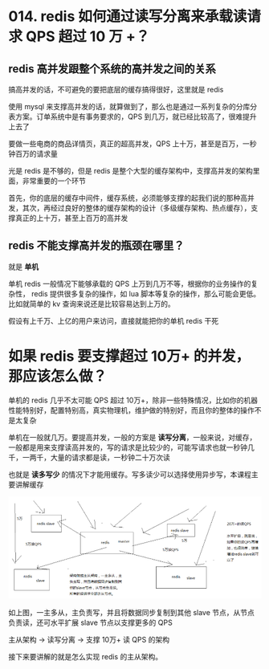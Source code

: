 # 014. redis 如何通过读写分离来承载读请求 QPS 超过 10 万 +？


## redis 高并发跟整个系统的高并发之间的关系
搞高并发的话，不可避免的要把底层的缓存搞得很好，这里就是 redis

使用 mysql 来支撑高并发的话，就算做到了，那么也是通过一系列复杂的分库分表方案。订单系统中是有事务要求的，QPS 到几万，就已经比较高了，很难提升上去了

要做一些电商的商品详情页，真正的超高并发，QPS 上十万，甚至是百万，一秒钟百万的请求量

光是 redis 是不够的，但是 redis 是整个大型的缓存架构中，支撑高并发的架构里面，非常重要的一个环节

首先，你的底层的缓存中间件，缓存系统，必须能够支撑的起我们说的那种高并发，其次，再经过良好的整体的缓存架构的设计（多级缓存架构、热点缓存），支撑真正的上十万，甚至上百万的高并发

## redis 不能支撑高并发的瓶颈在哪里？

就是 **单机**

单机 redis 一般情况下能够承载的 QPS 上万到几万不等，根据你的业务操作的复杂性，
redis 提供很多复杂的操作，如 lua 脚本等复杂的操作，那么可能会更低。
比如就简单的 kv 查询来说还是比较容易达到上万的。

假设有上千万、上亿的用户来访问，直接就能把你的单机 redis 干死

# 如果 redis 要支撑超过 10万+ 的并发，那应该怎么做？

单机的 redis 几乎不太可能 QPS 超过 10万+，除非一些特殊情况，比如你的机器性能特别好，配置特别高，真实物理机，维护做的特别好，而且你的整体的操作不是太复杂

单机在一般就几万。要提高并发，一般的方案是 **读写分离**，一般来说，对缓存，一般都是用来支撑读高并发的，写的请求是比较少的，可能写请求也就一秒钟几千，一两千，大量的请求都是读，一秒钟二十万次读

也就是 **读多写少** 的情况下才能用缓存。写多读少可以选择使用异步写，本课程主要讲解缓存

![](./assets/markdown-img-paste-20190321221551803.png)

如上图，一主多从，主负责写，并且将数据同步复制到其他 slave 节点，从节点负责读，还可水平扩展 slave 节点以支撑更多的 QPS

主从架构 -> 读写分离 -> 支撑 10万+ 读 QPS 的架构

接下来要讲解的就是怎么实现 redis 的主从架构。
